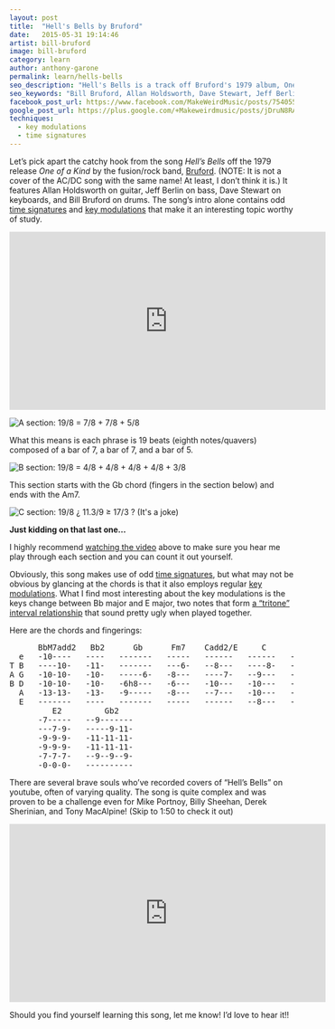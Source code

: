 ```yaml
---
layout: post
title:  "Hell's Bells by Bruford"
date:   2015-05-31 19:14:46
artist: bill-bruford
image: bill-bruford
category: learn
author: anthony-garone
permalink: learn/hells-bells
seo_description: "Hell's Bells is a track off Bruford's 1979 album, One of a Kind, and uses odd time signatures and key modulations for great listening and playing."
seo_keywords: "Bill Bruford, Allan Holdsworth, Dave Stewart, Jeff Berlin, Bruford, One of a Kind, Hell's Bells"
facebook_post_url: https://www.facebook.com/MakeWeirdMusic/posts/754055434707182
google_post_url: https://plus.google.com/+Makeweirdmusic/posts/jDruN8RAj6m
techniques:
  - key modulations
  - time signatures
---
```

Let&#8217;s pick apart the catchy hook from the song <em>Hell&#8217;s Bells</em> off the 1979 release <em>One of a Kind</em> by the fusion/rock band, <a href="/discover/bruford">Bruford</a>. (NOTE: It is not a cover of the AC/DC song with the same name! At least, I don&#8217;t think it is.) It features Allan Holdsworth on guitar, Jeff Berlin on bass, Dave Stewart on keyboards, and Bill Bruford on drums. The song&#8217;s intro alone contains odd [time signatures](http://makeweirdmusic.com/techniques/time-signatures) and [key modulations](http://makeweirdmusic.com/techniques/key-modulations) that make it an interesting topic worthy of study.

<div class="video-wrapper">
<iframe width="560" height="315" src="http://www.youtube.com/embed/wNCSTNHejAY?rel=0" frameborder="0" allowfullscreen></iframe>
</div>

![A section: 19/8 = 7/8 + 7/8 + 5/8](https://rawgit.com/MakeWeirdMusic/art/master/bill-bruford/hells-bells/hells-bells-slide-time-signatures-section-A-1067x600.png)

What this means is each phrase is 19 beats (eighth notes/quavers) composed of a bar of 7, a bar of 7, and a bar of 5.

![B section: 19/8 = 4/8 + 4/8 + 4/8 + 4/8 + 3/8](https://rawgit.com/MakeWeirdMusic/art/master/bill-bruford/hells-bells/hells-bells-slide-time-signatures-section-B-1067x600.png)

This section starts with the Gb chord (fingers in the section below) and ends with the Am7.

![C section: 19/8 ¿ 11.3/9 ≥ 17/3 ? (It's a joke)](https://rawgit.com/MakeWeirdMusic/art/master/bill-bruford/hells-bells/hells-bells-slide-time-signatures-section-C-1067x600.png)

<strong>Just kidding on that last one&#8230;</strong>

I highly recommend [watching the video](https://youtu.be/wNCSTNHejAY) above to make sure you hear me play through each section and you can count it out yourself.

Obviously, this song makes use of odd <a href="http://makeweirdmusic.com/techniques/time-signatures">time signatures</a>, but what may not be obvious by glancing at the chords is that it also employs regular <a href="http://makeweirdmusic.com/techniques/key-modulations">key modulations</a>. What I find most interesting about the key modulations is the keys change between Bb major and E major, two notes that form <a href="http://en.wikipedia.org/wiki/Tritone">a &#8220;tritone&#8221; interval relationship</a> that sound pretty ugly when played together.

Here are the chords and fingerings:

<pre>      BbM7add2   Bb2      Gb      Fm7    Cadd2/E     C        Am7
  e   -10----   ----   -------   -----   ------   ------   --------
T B   ----10-   -11-   -------   ---6-   --8---   ----8-   -10p8---
A G   -10-10-   -10-   -----6-   -8---   ----7-   --9---   ------9-
B D   -10-10-   -10-   -6h8---   -6---   -10---   -10---   -10-----
  A   -13-13-   -13-   -9-----   -8---   --7---   -10---   --0-----
  E   -------   ----   -------   -----   ------   --8---   --------
         E2         Gb2
      -7-----   --9-------
      ---7-9-   -----9-11-
      -9-9-9-   -11-11-11-
      -9-9-9-   -11-11-11-
      -7-7-7-   --9--9--9-
      -0-0-0-   ----------
</pre>

There are several brave souls who&#8217;ve recorded covers of &#8220;Hell&#8217;s Bells&#8221; on youtube, often of varying quality. The song is quite complex and was proven to be a challenge even for Mike Portnoy, Billy Sheehan, Derek Sherinian, and Tony MacAlpine! (Skip to 1:50 to check it out)

<div class="video-wrapper">
<iframe width="560" height="315" src="http://www.youtube.com/embed/QmCJRciBZRQ?t=1m47s?rel=0" frameborder="0" allowfullscreen></iframe>
</div>

Should you find yourself learning this song, let me know! I&#8217;d love to hear it!!
